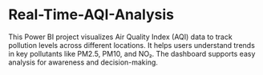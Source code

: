 # Real-Time-AQI-Analysis
This Power BI project visualizes Air Quality Index (AQI) data to track pollution levels across different locations. It helps users understand trends in key pollutants like PM2.5, PM10, and NO₂. The dashboard supports easy analysis for awareness and decision-making.
